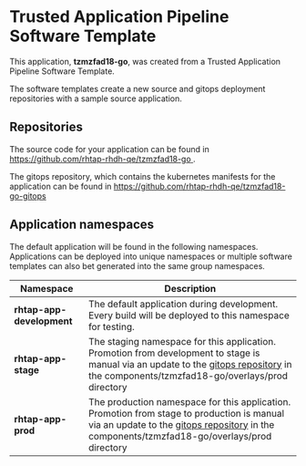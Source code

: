 # Trusted Application Pipeline Software Template

This application, **tzmzfad18-go**, was created from a Trusted Application Pipeline Software Template.

The software templates create a new source and gitops deployment repositories with a sample source application. 

## Repositories

The source code for your application can be found in [https://github.com/rhtap-rhdh-qe/tzmzfad18-go ](https://github.com/rhtap-rhdh-qe/tzmzfad18-go ).
 
The gitops repository, which contains the kubernetes manifests for the application can be found in 
[https://github.com/rhtap-rhdh-qe/tzmzfad18-go-gitops ](https://github.com/rhtap-rhdh-qe/tzmzfad18-go-gitops ) 

## Application namespaces 

The default application will be found in the following namespaces. Applications can be deployed into unique namespaces or multiple software templates can also bet generated into the same group namespaces.  

|  Namespace   |  Description   |  
| -------- | -------- |   
| **rhtap-app-development** | The default application during development. Every build will be deployed to this namespace for testing. | 
| **rhtap-app-stage** | The staging namespace for this application. Promotion from development to stage is manual via an update to the [gitops repository](https://github.com/rhtap-rhdh-qe/tzmzfad18-go-gitops ) in the components/tzmzfad18-go/overlays/prod directory |  
| **rhtap-app-prod** | The production namespace for this application. Promotion from stage to production is manual via an update to the [gitops repository](https://github.com/rhtap-rhdh-qe/tzmzfad18-go-gitops ) in the components/tzmzfad18-go/overlays/prod directory | 